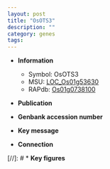 ```yaml
---
layout: post
title: "OsOTS3"
description: ""
category: genes
tags: 
---
```


* **Information**  
    + Symbol: OsOTS3  
    + MSU: [LOC_Os01g53630](http://rice.uga.edu/cgi-bin/ORF_infopage.cgi?orf=LOC_Os01g53630)  
    + RAPdb: [Os01g0738100](http://rapdb.dna.affrc.go.jp/viewer/gbrowse_details/irgsp1?name=Os01g0738100)  

* **Publication**  

* **Genbank accession number**  

* **Key message**  

* **Connection**  

[//]: # * **Key figures**  


